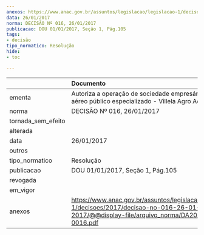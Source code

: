 ```yaml
---
anexos: https://www.anac.gov.br/assuntos/legislacao/legislacao-1/decisoes/2017/decisao-no-016-26-01-2017/@@display-file/arquivo_norma/DA2017-0016.pdf
data: 26/01/2017
norma: DECISÃO Nº 016, 26/01/2017
publicacao: DOU 01/01/2017, Seção 1, Pág.105
tags:
- decisão
tipo_normatico: Resolução
hide: 
- toc 
 
---
```


|                    | Documento                                                                                                                                     |
|:-------------------|:----------------------------------------------------------------------------------------------------------------------------------------------|
| ementa             | Autoriza a operação de sociedade empresária de serviço aéreo público especializado - Villela Agro Aerea Ltda.                                 |
| norma              | DECISÃO Nº 016, 26/01/2017                                                                                                                    |
| tornada_sem_efeito |                                                                                                                                               |
| alterada           |                                                                                                                                               |
| data               | 26/01/2017                                                                                                                                    |
| outros             |                                                                                                                                               |
| tipo_normatico     | Resolução                                                                                                                                     |
| publicacao         | DOU 01/01/2017, Seção 1, Pág.105                                                                                                              |
| revogada           |                                                                                                                                               |
| em_vigor           |                                                                                                                                               |
| anexos             | https://www.anac.gov.br/assuntos/legislacao/legislacao-1/decisoes/2017/decisao-no-016-26-01-2017/@@display-file/arquivo_norma/DA2017-0016.pdf |